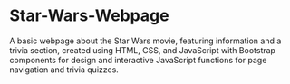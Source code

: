 # Star-Wars-Webpage
A basic webpage about the Star Wars movie, featuring information and a trivia section, created using HTML, CSS, and JavaScript with Bootstrap components for design and interactive JavaScript functions for page navigation and trivia quizzes.
